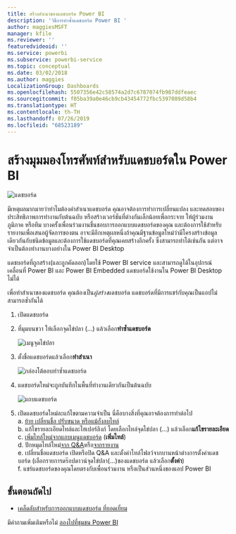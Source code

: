 ```yaml
---
title: สร้างสำเนาของแดชบอร์ด Power BI
description: 'วิธีการทำซ้ำแดชบอร์ด Power BI '
author: maggiesMSFT
manager: kfile
ms.reviewer: ''
featuredvideoid: ''
ms.service: powerbi
ms.subservice: powerbi-service
ms.topic: conceptual
ms.date: 03/02/2018
ms.author: maggies
LocalizationGroup: Dashboards
ms.openlocfilehash: 5507356e42c58574a2d7c6787074fb987ddfeaec
ms.sourcegitcommit: f05ba39a0e46cb9cb43454772fbc5397089d58b4
ms.translationtype: HT
ms.contentlocale: th-TH
ms.lasthandoff: 07/26/2019
ms.locfileid: "68523189"
---
```

# <a name="create-a-copy-of-a-dashboard-in-power-bi-service"></a>สร้างมุมมองโทรศัพท์สำหรับแดชบอร์ดใน Power BI
![แดชบอร์ด](media/service-dashboard-copy/power-bi-dashboard.png)

 มีเหตุผลมากมายว่าทำไมต้องคำสำเนาแดชบอร์ด คุณอาจต้องการทำการเปลี่ยนแปลง และทดสอบของประสิทธิภาพการทำงานกับต้นฉบับ หรือสร้างเวอร์ชันที่ต่างกันเล็กน้อยเพื่อกระจาย ให้ผู้ร่วมงาน ภูมิภาค หรือทีม บางครั้งเพื่อนร่วมงานชื่นชอบการออกแบบแดชบอร์ดของคุณ และต้องการใช้สำหรับรายงานเพื่อเสนอผู้จัดการของตน อาจะมีอีกเหตุผลหนึ่งถ้าคุณมีฐานข้อมูลใหม่ว่ามีโครงสร้างข้อมูลเดียวกันกับชนิดข้อมูลและต้องการใช้แดชบอร์ดที่คุณเคยสร้างอีกครั้ง ซึ่งสามารถทำได้เช่นกัน แต่อาจจำเป็นต้องทำงานบางอย่างใน Power BI Desktop 

แดชบอร์ดที่ถูกสร้าง(และถูกคัดลอก)โดยใช้ Power BI service และสามารถดูได้ในอุปกรณ์เคลื่อนที่ Power BI และ Power BI Embedded  แดชบอร์ดใช้งานใน Power BI Desktop ไม่ได้ 

เพื่อทำสำเนาของแดชบอร์ด คุณต้องเป็น*ผู้สร้าง*แดชบอร์ด แดชบอร์ดที่มีการแชร์กับคุณเป็นแอปไม่สามารถซ้ำกันได้

1. เปิดแดชบอร์ด
2. ที่มุมบนขวา ให้เลือกจุดไข่ปลา (...) แล้วเลือก**ทำซ้ำแดชบอร์ด**
   
   ![เมนูจุดไข่ปลา](media/service-dashboard-copy/power-bi-dulicate.png)
3. ตั้งชื่อแดชบอร์ดแล้วเลือก**ทำสำเนา** 
   
   ![กล่องโต้ตอบทำซ้ำแดชบอร์ด](media/service-dashboard-copy/power-bi-name.png)
4. แดชบอร์ดใหม่จะถูกบันทึกในพื้นที่ทำงานเดียวกันเป็นต้นฉบับ 
   
   ![แถบแดชบอร์ด](media/service-dashboard-copy/power-bi-copied.png)

5.    เปิดแดชบอร์ดใหม่ละแก้ไขตามความจำเป็น นี่คือบางสิ่งที่คุณอาจต้องการทำต่อไป    
    a. [ย้าย เปลี่ยนชื่อ ปรับขนาด หรือแม้กั่งลบไทล์](service-dashboard-edit-tile.md)  
    b. แก้ไขรายละเอียดไทล์และไฮเปอร์ลิงก์ โดยเลือกไทล์จุดไข่ปลา (...) แล้วเลือก**แก้ไขรายละเอียด**  
    c. [เพิ่มไทล์ใหม่จากแถบเมนูแดชบอร์ด](service-dashboard-add-widget.md) (**เพิ่มไทล์**)  
    d. ปักหมุดไทล์ใหม่[จาก Q&A](service-dashboard-pin-tile-from-q-and-a.md)หรือ[จากรายงาน](service-dashboard-pin-tile-from-report.md)  
    e. เปลี่ยนชื่อแดชบอร์ด เปิดหรือปิด Q&A และตั้งค่าไทล์โฟลว์จากบานหน้าต่างการตั้งค่าแดชบอร์ด  (เลือกรายการดร๊อปดาวน์จุดไข่ปลา(...)ของแดชบอร์ด แล้วเลือก**ตั้งค่า**)  
    f. แชร์แดชบอร์ดของคุณโดยตรงกับเพื่อนร่วมงาน หรือเป็นส่วนหนึ่งของแอป Power BI 


## <a name="next-steps"></a>ขั้นตอนถัดไป
* [เคล็ดลับสำหรับการออกแบบแดชบอร์ด ที่ยอดเยี่ยม](service-dashboards-design-tips.md) 

มีคำถามเพิ่มเติมหรือไม่ [ลองไปที่ชุมชน Power BI](http://community.powerbi.com/)

